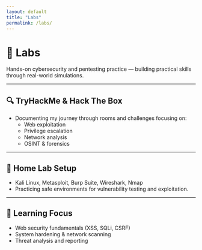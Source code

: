 ```yaml
---
layout: default
title: "Labs"
permalink: /labs/
---
```


# 🧠 Labs

Hands-on cybersecurity and pentesting practice — building practical skills through real-world simulations.

---

## 🔍 TryHackMe & Hack The Box
- Documenting my journey through rooms and challenges focusing on:
  - Web exploitation
  - Privilege escalation
  - Network analysis
  - OSINT & forensics

---

## 🧰 Home Lab Setup
- Kali Linux, Metasploit, Burp Suite, Wireshark, Nmap  
- Practicing safe environments for vulnerability testing and exploitation.

---

## 🧩 Learning Focus
- Web security fundamentals (XSS, SQLi, CSRF)
- System hardening & network scanning
- Threat analysis and reporting
